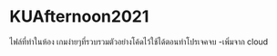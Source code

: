 # KUAfternoon2021
 ไฟล์ที่ทำในห้อง
เกมง่ายๆที่รวบรวมตัวอย่างโค้ดไว้ใช้ได้ตอนทำโปรเจคจบ
-เพิ่มจาก cloud
